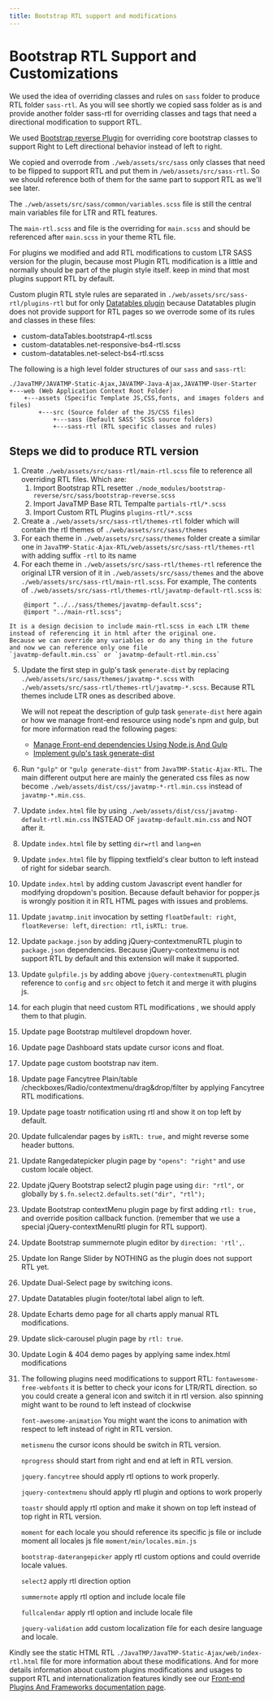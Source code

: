 ```yaml
---
title: Bootstrap RTL support and modifications
---
```

# Bootstrap RTL Support and Customizations

We used the idea of overriding classes and rules on `sass` folder
to produce RTL folder `sass-rtl`. As you will see shortly we copied sass folder
as is and provide another folder sass-rtl for overriding classes and tags
that need a directional modification to support RTL.

We used [Bootstrap reverse Plugin](https://github.com/JavaTMP/bootstrap-reverse "Bootstrap 4
RTL plugin to support RTL template and skin theme") for overriding core bootstrap classes
to support Right to Left directional behavior instead of left to right.

We copied and overrode from `./web/assets/src/sass` only classes that need to be
flipped to support RTL and put them in `/web/assets/src/sass-rtl`.
So we should reference both of them for the same part to support RTL as we'll see later.

The `./web/assets/src/sass/common/variables.scss` file is still the central main variables file for LTR and RTL features.

The `main-rtl.scss` and file is the overriding for `main.scss` and should be referenced after `main.scss` in your theme RTL file.

For plugins we modified and add RTL modifications to custom LTR SASS version for the plugin,
because most Plugin RTL modification is a little and normally should be part of the plugin style itself.
keep in mind that most plugins support RTL by default.

Custom plugin RTL style rules are separated in `./web/assets/src/sass-rtl/plugins-rtl`
but for only [Datatables plugin](https://datatables.net/ "Datatables Plugin")
because Datatables plugin does not provide support for RTL pages so we overrode some of its rules and classes in these files:
*   custom-dataTables.bootstrap4-rtl.scss
*   custom-datatables.net-responsive-bs4-rtl.scss
*   custom-datatables.net-select-bs4-rtl.scss

The following is a high level folder structures of our `sass` and `sass-rtl`:
```
./JavaTMP/JAVATMP-Static-Ajax,JAVATMP-Java-Ajax,JAVATMP-User-Starter
+---web (Web Application Context Root Folder)
    +---assets (Specific Template JS,CSS,fonts, and images folders and files)
        +---src (Source folder of the JS/CSS files)
            +---sass (Default SASS' SCSS source folders)
            +---sass-rtl (RTL specific classes and rules)
```

## Steps we did to produce RTL version
1.  Create `./web/assets/src/sass-rtl/main-rtl.scss` file to reference all overriding RTL files. Which are:
    1.  Import Bootstrap RTL resetter `./node_modules/bootstrap-reverse/src/sass/bootstrap-reverse.scss`
    2.  Import JavaTMP Base RTL Tempalte `partials-rtl/*.scss`
    3.  Import Custom RTL Plugins `plugins-rtl/*.scss`
2.  Create a `./web/assets/src/sass-rtl/themes-rtl` folder which will contain
    the rtl themes of `./web/assets/src/sass/themes`
3.  For each theme in `./web/assets/src/sass/themes` folder create a similar one in `JavaTMP-Static-Ajax-RTL/web/assets/src/sass-rtl/themes-rtl` with adding suffix `-rtl` to its name
4.  For each theme in `./web/assets/src/sass-rtl/themes-rtl` reference the original LTR version of it
    in `./web/assets/src/sass/themes` and the above `./web/assets/src/sass-rtl/main-rtl.scss`.
    For example, The contents of `./web/assets/src/sass-rtl/themes-rtl/javatmp-default-rtl.scss` is:
```
    @import "../../sass/themes/javatmp-default.scss";
    @import "../main-rtl.scss";
```
    It is a design decision to include main-rtl.scss in each LTR theme instead of referencing it in html after the original one.
    Because we can override any variables or do any thing in the future and now we can reference only one file
    `javatmp-default.min.css` or `javatmp-default-rtl.min.css`
5.  Update the first step in gulp's task `generate-dist` by replacing `./web/assets/src/sass/themes/javatmp-*.scss` with `./web/assets/src/sass-rtl/themes-rtl/javatmp-*.scss`. Because RTL themes include LTR ones as described above.

    We will not repeat the description of gulp task `generate-dist` here again or how we manage front-end resource using node's npm and gulp, but for more information read the following pages:

    *   [Manage Front-end dependencies Using Node.js And Gulp](/pages/manage-front-end-dependencies-using-node-js-and-gulp "Manage Front-end dependencies Using Node.js And Gulp")
    *   [Implement gulp's task generate-dist](/pages/javatmp-static-ajax-project-version#generate-dist-gulp-task "Gulp Task for create a concatenated file of all javascript and CSS files")

6.  Run `"gulp"` or `"gulp generate-dist"` from `JavaTMP-Static-Ajax-RTL`. The main different output here are mainly the generated css files as now become `./web/assets/dist/css/javatmp-*-rtl.min.css` instead of `javatmp-*.min.css`.
7. Update `index.html` file by using `./web/assets/dist/css/javatmp-default-rtl.min.css` INSTEAD OF `javatmp-default.min.css` and NOT after it.
8. Update `index.html` file by setting `dir=rtl` and `lang=en`
9. Update `index.html` file by flipping textfield's clear button to left instead of right for sidebar search.
10. Update `index.html` by adding custom Javascript event handler for modifying dropdown's position. Because default behavior for popper.js is wrongly position it in RTL HTML pages with issues and problems.
11. Update `javatmp.init` invocation by setting `floatDefault: right`, `floatReverse: left`, `direction: rtl`, `isRTL: true`.
12. Update `package.json` by adding jQuery-contextmenuRTL plugin to `package.json` dependencies. Because jQuery-contextmenu is not support RTL by default and this extension will make it supported.
13. Update `gulpfile.js` by adding above `jQuery-contextmenuRTL` plugin reference to `config` and `src` object to fetch it and merge it with plugins js.
14. for each plugin that need custom RTL modifications , we should apply them to that plugin.
15. Update page Bootstrap multilevel dropdown hover.
16. Update page Dashboard stats update cursor icons and float.
17. Update page custom bootstrap nav item.
18. Update page Fancytree Plain/table /checkboxes/Radio/contextmenu/drag&drop/filter by applying Fancytree RTL modifications.
19. Update page toastr notification using rtl and show it on top left by default.
20. Update fullcalendar pages by `isRTL: true,` and might reverse some header buttons.
21. Update Rangedatepicker plugin page by `"opens": "right"` and use custom locale object.
22. Update jQuery Bootstrap select2 plugin page using `dir: "rtl",` or globally by `$.fn.select2.defaults.set("dir", "rtl");`
23. Update Bootstrap contextMenu plugin page by first adding `rtl: true,` and override position callback function. (remember that we use a special jQuery-contextMenuRtl plugin for RTL support).
24. Update Bootstrap summernote plugin editor by `direction: 'rtl',`.
25. Update Ion Range Slider by NOTHING as the plugin does not support RTL yet.
26. Update Dual-Select page by switching icons.
27. Update Datatables plugin footer/total label align to left.
28. Update Echarts demo page for all charts apply manual RTL modifications.
29. Update slick-carousel plugin page by `rtl: true`.
30. Update Login & 404 demo pages by applying same index.html modifications
31. The following plugins need modifications to support RTL:
    `fontawesome-free-webfonts`
    it is better to check your icons for LTR/RTL direction. so you could create
    a general icon and switch it in rtl version. also spinning might want to be
    round to left instead of clockwise

    `font-awesome-animation`
    You might want the icons to animation with respect to left instead of right in RTL version.

    `metismenu`
    the cursor icons should be switch in RTL version.

    `nprogress`
    should start from right and end at left in RTL version.

    `jquery.fancytree`
    should apply rtl options to work properly.

    `jquery-contextmenu`
    should apply rtl plugin and options to work properly

    `toastr`
    should apply rtl option and make it shown on top left instead of top right in RTL version.

    `moment`
    for each locale you should reference its specific js file or include moment all locales js file `moment/min/locales.min.js`

    `bootstrap-daterangepicker`
    apply rtl custom options and could override locale values.

    `select2`
    apply rtl direction option

    `summernote`
    apply rtl option and include locale file

    `fullcalendar`
    apply rtl option and include locale file

    `jquery-validation`
    add custom localization file for each desire language and locale.

Kindly see the static HTML RTL `./JavaTMP/JavaTMP-Static-Ajax/web/index-rtl.html`
file for more information about these modifications. And for more details information
about custom plugins modifications and usages to support RTL and internationalization features
kindly see our [Front-end Plugins And Frameworks documentation page](/pages/javatmp-front-end-plugins-and-frameworks).
